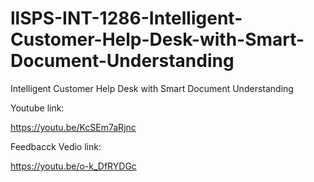 # llSPS-INT-1286-Intelligent-Customer-Help-Desk-with-Smart-Document-Understanding
Intelligent Customer Help Desk with Smart Document Understanding


Youtube link:


https://youtu.be/KcSEm7aRjnc


Feedbacck Vedio link:


https://youtu.be/o-k_DfRYDGc
